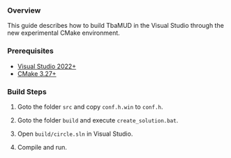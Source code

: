 ### Overview
This guide describes how to build TbaMUD in the Visual Studio through the new experimental CMake environment.

### Prerequisites
* [Visual Studio 2022+](https://visualstudio.microsoft.com/ru/vs/)
* [CMake 3.27+](https://cmake.org/)

### Build Steps
1. Goto the folder `src` and copy `conf.h.win` to `conf.h`.

2. Goto the folder `build` and execute `create_solution.bat`.

3. Open `build/circle.sln` in Visual Studio.

4. Compile and run.